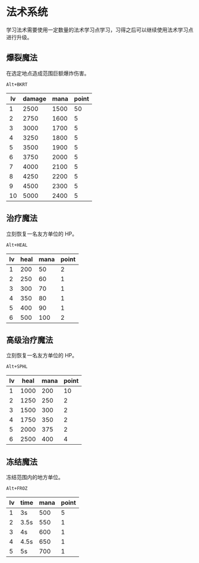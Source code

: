 # 法术系统

学习法术需要使用一定数量的法术学习点学习，习得之后可以继续使用法术学习点进行升级。

## 爆裂魔法

在选定地点造成范围巨额爆炸伤害。

`Alt+BKRT`

lv | damage | mana | point
-- | ------ | ---- | -----
1  | 2500   | 1500 | 50
2  | 2750   | 1600 | 5
3  | 3000   | 1700 | 5
4  | 3250   | 1800 | 5
5  | 3500   | 1900 | 5
6  | 3750   | 2000 | 5
7  | 4000   | 2100 | 5
8  | 4250   | 2200 | 5
9  | 4500   | 2300 | 5
10 | 5000   | 2400 | 5

## 治疗魔法

立刻恢复一名友方单位的 HP。

`Alt+HEAL`

lv | heal | mana | point
-- | ---- | ---- | -----
1  | 200  | 50   | 2
2  | 250  | 60   | 1
3  | 300  | 70   | 1
4  | 350  | 80   | 1
5  | 400  | 90   | 1
6  | 500  | 100  | 2

## 高级治疗魔法

立刻恢复一名友方单位的 HP。

`Alt+SPHL`

lv | heal | mana | point
-- | ---- | ---- | -----
1  | 1000 | 200  | 10
2  | 1250 | 250  | 2
3  | 1500 | 300  | 2
4  | 1750 | 350  | 2
5  | 2000 | 375  | 2
6  | 2500 | 400  | 4

## 冻结魔法

冻结范围内的地方单位。

`Alt+FROZ`

lv | time | mana | point
-- | ---- | ---- | -----
1  | 3s   | 500  | 5
2  | 3.5s | 550  | 1
3  | 4s   | 600  | 1
4  | 4.5s | 650  | 1
5  | 5s   | 700  | 1
